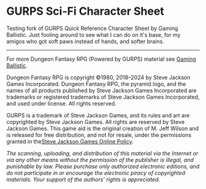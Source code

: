 # GURPS Sci-Fi Character Sheet

Testing fork of GURPS Quick Reference Character Sheet by Gaming Ballistic. Just fooling around to see what I can do on it's base, for my amigos who got soft paws instead of hands, and softer brains.

___________________________________________________________________________________________________________

For more Dungeon Fantasy RPG (Powered by GURPS) material see [Gaming Ballistic](https://gaming-ballistic.myshopify.com/collections/all-products?filter.p.m.my_fields.collection=Dungeon+Fantasy+RPG+%28Powered+by+GURPS%29&sort_by=title-ascending).

Dungeon Fantasy RPG is copyright ©1980, 2018–2024 by Steve Jackson Games Incorporated. Dungeon Fantasy RPG, the pyramid logo, and the names of all products published by Steve Jackson Games Incorporated are trademarks or registered trademarks of Steve Jackson Games Incorporated, and used under license. All rights reserved.

GURPS is a trademark of Steve Jackson Games, and its rules and art are copyrighted by Steve Jackson Games. All rights are reserved by Steve Jackson Games. This game aid is the original creation of M. Jeff Wilson and is released for free distribution, and not for resale, under the permissions granted in the[Steve Jackson Games Online Policy](http://www.sjgames.com/general/online_policy.html).

*The scanning, uploading, and distribution of this material via the Internet or via any other means without the permission of the publisher is illegal, and punishable by law. Please purchase only authorized electronic editions, and do not participate in or encourage the electronic piracy of copyrighted materials. Your support of the authors’ rights is appreciated.*
